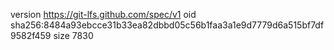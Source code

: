 version https://git-lfs.github.com/spec/v1
oid sha256:8484a93ebcce31b33ea82dbbd05c56b1faa3a1e9d7779d6a515bf7df9582f459
size 7830
